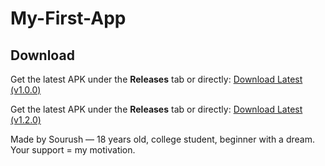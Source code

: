 # My-First-App
##  Download
Get the latest APK under the **Releases** tab or directly:
[Download Latest (v1.0.0)](https://github.com/Sourush/My-First-App/releases/download/v1.0-beta.0/app-release.apk)

Get the latest APK under the **Releases** tab or directly:
[Download Latest (v1.2.0)](https://github.com/Sourush/My-First-App/releases/download/v1.2.0/app-release.apk)

Made by Sourush — 18 years old, college student, beginner with a dream.  
Your support = my motivation.

